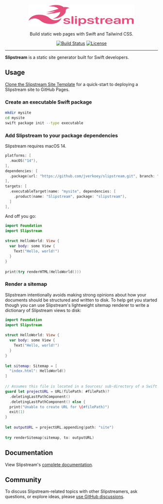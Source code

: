 <p align="center">
  <img alt="Tailwind CSS" src="https://raw.githubusercontent.com/ClutchEngineering/slipstream/HEAD/.github/logo.svg" width="350" height="70" style="max-width: 100%;">
</p>

<p align="center">
  Build static web pages with Swift and Tailwind CSS.
</p>

<p align="center">
    <a href="https://github.com/ClutchEngineering/slipstream/actions"><img src="https://img.shields.io/github/actions/workflow/status/ClutchEngineering/slipstream/package-test.yml?branch=main" alt="Build Status"></a>
    <a href="https://github.com/ClutchEngineering/slipstream/blob/main/LICENSE"><img src="https://img.shields.io/github/license/ClutchEngineering/slipstream.svg" alt="License"></a>
</p>

---

**Slipstream** is a static site generator built for Swift developers.

## Usage

[Clone the Slipstream Site Template](https://github.com/jverkoey/slipstream-site-template/) for a
quick-start to deploying a Slipstream site to GitHub Pages.

### Create an executable Swift package

```bash
mkdir mysite
cd mysite
swift package init --type executable
```

### Add Slipstream to your package dependencies

Slipstream requires macOS 14.

```swift
platforms: [
  .macOS("14"),
],
dependencies: [
  .package(url: "https://github.com/jverkoey/slipstream.git", branch: "main"),
],
targets: [
  .executableTarget(name: "mysite", dependencies: [
    .product(name: "Slipstream", package: "slipstream"),
  ]
],
```

And off you go:

```swift
import Foundation
import Slipstream

struct HelloWorld: View {
  var body: some View {
    Text("Hello, world!")
  }
}

print(try renderHTML(HelloWorld()))
```

### Render a sitemap

Slipstream intentionally avoids making strong opinions about how your documents should be structured
and written to disk. To help get you started though you can use Slipstream's lightweight sitemap
renderer to write a dictionary of Slipstream views to disk:

```swift
import Foundation
import Slipstream

struct HelloWorld: View {
  var body: some View {
    Text("Hello, world!")
  }
}

let sitemap: Sitemap = [
  "index.html": HelloWorld()
]

// Assumes this file is located in a Sources/ sub-directory of a Swift package.
guard let projectURL = URL(filePath: #filePath)?
  .deletingLastPathComponent()
  .deletingLastPathComponent() else {
  print("Unable to create URL for \(#filePath)")
  exit(1)
}

let outputURL = projectURL.appending(path: "site")

try renderSitemap(sitemap, to: outputURL)
```

## Documentation

View Slipstream's [complete documentation](https://slipstream.clutch.engineering/documentation/slipstream/).

## Community

To discuss Slipstream-related topics with other Slipstreamers, ask questions, or explore ideas, please [use GitHub discussions](https://github.com/jverkoey/slipstream/discussions).
